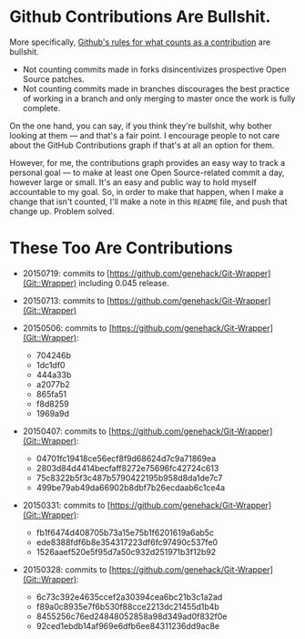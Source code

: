 # Github Contributions Are Bullshit.

More specifically,
[Github's rules for what counts as a contribution](https://help.github.com/articles/why-are-my-contributions-not-showing-up-on-my-profile/)
are bullshit.

* Not counting commits made in forks disincentivizes prospective Open
  Source patches.
* Not counting commits made in branches discourages the best practice
  of working in a branch and only merging to master once the work is
  fully complete.

On the one hand, you can say, if you think they're bullshit, why
bother looking at them — and that's a fair point. I encourage people
to not care about the GitHub Contributions graph if that's at all an
option for them.

However, for me, the contributions graph provides an easy way to track
a personal goal — to make at least one Open Source-related commit a
day, however large or small. It's an easy and public way to hold
myself accountable to my goal. So, in order to make that happen, when
I make a change that isn't counted, I'll make a note in this `README`
file, and push that change up. Problem solved.

# These Too Are Contributions
* 20150719: commits to
  [https://github.com/genehack/Git-Wrapper](Git::Wrapper) including
  0.045 release.

* 20150713: commits to [https://github.com/genehack/Git-Wrapper](Git::Wrapper)

* 20150506: commits to [https://github.com/genehack/Git-Wrapper](Git::Wrapper):
  * 704246b
  * 1dc1df0
  * 444a33b
  * a2077b2
  * 865fa51
  * f8d8259
  * 1969a9d

* 20150407: commits to [https://github.com/genehack/Git-Wrapper](Git::Wrapper):
  * 04701fc19418ce56ecf8f9d68624d7c9a71869ea
  * 2803d84d4414becfaff8272e75696fc42724c613
  * 75c8322b5f3c487b5790422195b958d8da1de7c7
  * 499be79ab49da66902b8dbf7b26ecdaab6c1ce4a

* 20150331: commits to [https://github.com/genehack/Git-Wrapper](Git::Wrapper):
  * fb1f6474d408705b73a15e75b1f6201619a6ab5c
  * ede8388fdf6b8e354317223df6fc97490c537fe0
  * 1526aaef520e5f95d7a50c932d251971b3f12b92

* 20150328: commits to [https://github.com/genehack/Git-Wrapper](Git::Wrapper):
  * 6c73c392e4635ccef2a30394cea6bc21b3c1a2ad
  * f89a0c8935e7f6b530f88cce2213dc21455d1b4b
  * 8455256c76ed24848052858a98d349ad0f832f0e
  * 92ced1ebdb14af969e6dfb6ee84311236dd9ac8e

